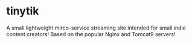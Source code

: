 # tinytik
A small lightweight mirco-service streaming site intended for small indie content creators!
Based on the popular Nginx and Tomcat9 servers!
